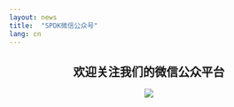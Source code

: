 ```yaml
---
layout: news
title:  "SPDK微信公众号"
lang: cn
---
```

## <center>欢迎关注我们的微信公众平台</center>

<div style="text-align: center">
<img src="{{baseurl}}/img/qr.jpg"/>
</div>

